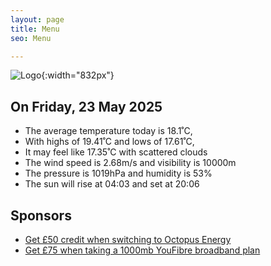 ```yaml
---
layout: page
title: Menu
seo: Menu

---
```


![Logo](/images/logo.jpg){:width="832px"}

<!-- weather_marker starts -->
## On Friday, 23 May 2025

- The average temperature today is 18.1˚C,
- With highs of 19.41˚C and lows of 17.61˚C,
- It may feel like 17.35˚C with scattered clouds
- The wind speed is 2.68m/s and visibility is 10000m
- The pressure is 1019hPa and humidity is 53%
- The sun will rise at 04:03 and set at 20:06

<!-- weather_marker ends -->

## Sponsors

- [Get £50 credit when switching to Octopus Energy](https://bit.ly/3oD1nnS)
- [Get £75 when taking a 1000mb YouFibre broadband plan](https://aklam.io/91zWhU?)
